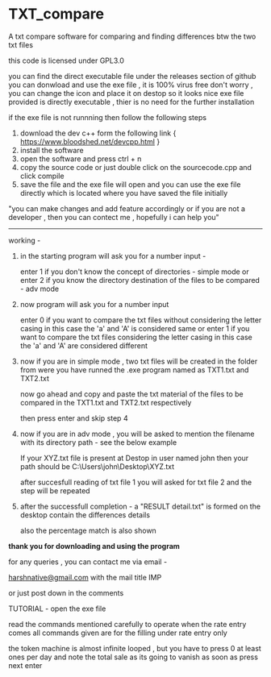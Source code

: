 # TXT_compare
A txt compare software for comparing and finding differences btw the two txt files  

this code is licensed under GPL3.0

you can find the direct executable file under the releases section of github 
you can donwload and use the exe file , it is 100% virus free don't worry , you can change the icon and place it on destop so it looks nice 
exe file provided is directly executable , thier is no need for the further installation 

if the exe file is not runnning then follow the following steps

1. download the dev c++ form the following link { https://www.bloodshed.net/devcpp.html }
2. install the software
3. open the software and press ctrl + n
4. copy the source code or just double click on the sourcecode.cpp and click compile
5. save the file and the exe file will open and you can use the exe file directly which is located where you have saved the file initially

"you can make changes and add feature accordingly or if you are not a developer , then you can contect me , hopefully i can help you"

---------------------------------------------------

working - 
1.  in the starting program will ask you for a number input - 

    enter 1 if you don't know the concept of directories - simple mode
    or 
    enter 2 if you know the directory destination of the files to be compared - adv mode
    
2.  now program will ask you for a number input 

    enter 0 if you want to compare the txt files without considering the letter casing in this case the 'a' and 'A' is considered same 
    or 
    enter 1 if you want to compare the txt files considering the letter casing in this case the 'a' and 'A' are considered different 
    
3.  now if you are in simple mode , two txt files will be created in the folder from         were you have runned the .exe program named as TXT1.txt and TXT2.txt
    
    now go ahead and copy and paste the txt material of the files to be compared in the TXT1.txt and TXT2.txt respectively 
    
    then press enter and skip step 4
    
4. now if you are in adv mode , you will be asked to mention the filename with its          directory path - see the below example
            
    If your XYZ.txt file is present at Destop in user named john then your path should be C:\Users\john\Desktop\XYZ.txt
    
    after succesfull reading of txt file 1 you will asked for txt file 2
    and the step will be repeated 
    
5. after the successfull completion - a "RESULT detail.txt" is formed on the desktop        contain the differences details 

    also the percentage match is also shown 
    
    
__________thank you for downloading and using the program__________



for any queries , you can contact me via email - 

harshnative@gmail.com                 with the mail title IMP

or just post down in the comments 











TUTORIAL - 
open the exe file 

read the commands mentioned carefully to operate when the rate entry comes
all commands given are for the filling under rate entry only 

the token machine is almost infinite looped , but you have to press 0 at least ones per day and note the total sale as its going to vanish  as soon as press next enter 



